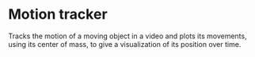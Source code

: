# Motion tracker

Tracks the motion of a moving object in a video and plots its movements, using its center of mass, to give a visualization of its position over time.

